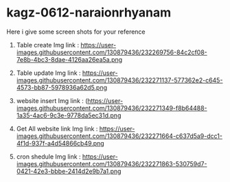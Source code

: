 # kagz-0612-naraionrhyanam

Here i give some screen shots for your reference 

1. Table create
Img link : https://user-images.githubusercontent.com/130879436/232269756-84c2cf08-7e8b-4bc3-8dae-4126aa26ea5a.png

2. Table update
Img link : https://user-images.githubusercontent.com/130879436/232271137-577362e2-c645-4573-bb87-5978936a62d5.png

3. website insert 
Img link : (https://user-images.githubusercontent.com/130879436/232271349-f8b64488-1a35-4ac6-9c3e-9778da5ec31d.png

4. Get All website link
Img link : https://user-images.githubusercontent.com/130879436/232271664-c637d5a9-dcc1-4f1d-937f-a4d54866cb49.png

5. cron shedule
Img link : https://user-images.githubusercontent.com/130879436/232271863-530759d7-0421-42e3-bbbe-2414d2e9b7a1.png
